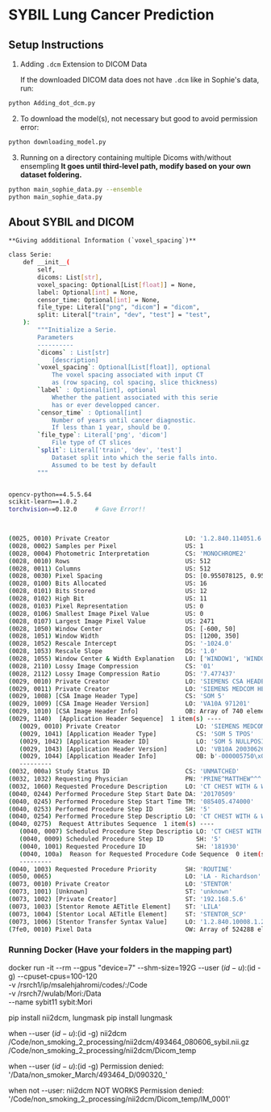 # SYBIL Lung Cancer Prediction


## Setup Instructions



1. Adding `.dcm` Extension to DICOM Data

    If the downloaded DICOM data does not have `.dcm` like in Sophie's data, run:
```sh
python Adding_dot_dcm.py
```



2. To download the model(s), not necessary but good to avoid permission error:
```sh
python downloading_model.py
```


3. Running on a directory containing multiple Dicoms with/without ensempling
**It goes until third-level path, modify based on your own dataset foldering.**

```sh
python main_sophie_data.py --ensemble
python main_sophie_data.py
```



## About SYBIL and DICOM
    **Giving addditional Information (`voxel_spacing`)**

```sh
class Serie:
    def __init__(
        self,
        dicoms: List[str],
        voxel_spacing: Optional[List[float]] = None,
        label: Optional[int] = None,
        censor_time: Optional[int] = None,
        file_type: Literal["png", "dicom"] = "dicom",
        split: Literal["train", "dev", "test"] = "test",
    ):
        """Initialize a Serie.
        Parameters
        ----------
        `dicoms` : List[str]
            [description]
        `voxel_spacing`: Optional[List[float]], optional
            The voxel spacing associated with input CT
            as (row spacing, col spacing, slice thickness)
        `label` : Optional[int], optional
            Whether the patient associated with this serie
            has or ever developped cancer.
        `censor_time` : Optional[int]
            Number of years until cancer diagnostic.
            If less than 1 year, should be 0.
        `file_type`: Literal['png', 'dicom']
            File type of CT slices
        `split`: Literal['train', 'dev', 'test']
            Dataset split into which the serie falls into.
            Assumed to be test by default
        """


opencv-python==4.5.5.64 
scikit-learn==1.0.2
torchvision==0.12.0     # Gave Error!!
 


(0025, 0010) Private Creator                     LO: '1.2.840.114051.6.0_NovaradGeneralData'
(0028, 0002) Samples per Pixel                   US: 1
(0028, 0004) Photometric Interpretation          CS: 'MONOCHROME2'
(0028, 0010) Rows                                US: 512
(0028, 0011) Columns                             US: 512
(0028, 0030) Pixel Spacing                       DS: [0.955078125, 0.955078125]
(0028, 0100) Bits Allocated                      US: 16
(0028, 0101) Bits Stored                         US: 12
(0028, 0102) High Bit                            US: 11
(0028, 0103) Pixel Representation                US: 0
(0028, 0106) Smallest Image Pixel Value          US: 0
(0028, 0107) Largest Image Pixel Value           US: 2471
(0028, 1050) Window Center                       DS: [-600, 50]
(0028, 1051) Window Width                        DS: [1200, 350]
(0028, 1052) Rescale Intercept                   DS: '-1024.0'
(0028, 1053) Rescale Slope                       DS: '1.0'
(0028, 1055) Window Center & Width Explanation   LO: ['WINDOW1', 'WINDOW2']
(0028, 2110) Lossy Image Compression             CS: '01'
(0028, 2112) Lossy Image Compression Ratio       DS: '7.477437'
(0029, 0010) Private Creator                     LO: 'SIEMENS CSA HEADER'
(0029, 0011) Private Creator                     LO: 'SIEMENS MEDCOM HEADER'
(0029, 1008) [CSA Image Header Type]             CS: 'SOM 5'
(0029, 1009) [CSA Image Header Version]          LO: 'VA10A 971201'
(0029, 1010) [CSA Image Header Info]             OB: Array of 740 elements
(0029, 1140)  [Application Header Sequence]  1 item(s) ----
   (0029, 0010) Private Creator                     LO: 'SIEMENS MEDCOM HEADER'
   (0029, 1041) [Application Header Type]           CS: 'SOM 5 TPOS'
   (0029, 1042) [Application Header ID]             LO: 'SOM 5 NULLPOSITION'
   (0029, 1043) [Application Header Version]        LO: 'VB10A 20030626'
   (0029, 1044) [Application Header Info]           OB: b'-000005750\x00A'
   ---------
(0032, 000a) Study Status ID                     CS: 'UNMATCHED'
(0032, 1032) Requesting Physician                PN: 'PRINE^MATTHEW^^^'
(0032, 1060) Requested Procedure Description     LO: 'CT CHEST WITH & WO'
(0040, 0244) Performed Procedure Step Start Date DA: '20170509'
(0040, 0245) Performed Procedure Step Start Time TM: '085405.474000'
(0040, 0253) Performed Procedure Step ID         SH: '5'
(0040, 0254) Performed Procedure Step Descriptio LO: 'CT CHEST WITH & WO'
(0040, 0275)  Request Attributes Sequence  1 item(s) ----
   (0040, 0007) Scheduled Procedure Step Descriptio LO: 'CT CHEST WITH & WO'
   (0040, 0009) Scheduled Procedure Step ID         SH: '5'
   (0040, 1001) Requested Procedure ID              SH: '181930'
   (0040, 100a)  Reason for Requested Procedure Code Sequence  0 item(s) ----
   ---------
(0040, 1003) Requested Procedure Priority        SH: 'ROUTINE'
(0050, 0065)                                     LO: 'LA - Richardson'
(0073, 0010) Private Creator                     LO: 'STENTOR'
(0073, 1001) [Unknown]                           ST: 'unknown'
(0073, 1002) [Private Creator]                   ST: '192.168.5.6'
(0073, 1003) [Stentor Remote AETitle Element]    ST: 'LILA'
(0073, 1004) [Stentor Local AETitle Element]     ST: 'STENTOR_SCP'
(0073, 1006) [Stentor Transfer Syntax Value]     LO: '1.2.840.10008.1.2.1'
(7fe0, 0010) Pixel Data                          OW: Array of 524288 elements
```

### Running Docker (Have your folders in the mapping part)
docker run -it --rm --gpus "device=7" --shm-size=192G --user $(id -u):$(id -g) --cpuset-cpus=100-120 \
-v /rsrch1/ip/msalehjahromi/codes/:/Code \
-v /rsrch7/wulab/Mori:/Data \
--name sybit11 sybit:Mori

pip install nii2dcm, lungmask
pip install lungmask

when --user $(id -u):$(id -g)
    nii2dcm /Code/non_smoking_2_processing/nii2dcm/493464_080606_sybil.nii.gz /Code/non_smoking_2_processing/nii2dcm/Dicom_temp

when --user $(id -u):$(id -g)
    Permission denied: '/Data/non_smoker_March/493464_D/090320_'

when not --user:
    nii2dcm  NOT WORKS
    Permission denied: '/Code/non_smoking_2_processing/nii2dcm/Dicom_temp/IM_0001'